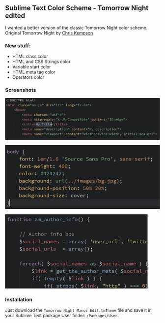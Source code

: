 ## Sublime Text Color Scheme - Tomorrow Night edited

I wanted a better version of the classic Tomorrow Night color scheme. 
Original Tomorrow Night by [Chris Kempson](http://chriskempson.com/)

### New stuff:

* HTML class color
* HTML and CSS Strings color
* Variable start color
* HTML meta tag color
* Operators color

### Screenshots

![ScreenShot](https://raw.githubusercontent.com/Manoz/subl-Tomorrow-Night-Manoz-Edit-/master/screenshots/screen1.png)


![ScreenShot](https://raw.githubusercontent.com/Manoz/subl-Tomorrow-Night-Manoz-Edit-/master/screenshots/screen2.png)


![ScreenShot](https://raw.githubusercontent.com/Manoz/subl-Tomorrow-Night-Manoz-Edit-/master/screenshots/screen3.png)

### Installation

Just download the `Tomorrow Night Manoz Edit.tmTheme` file and save it in your Sublime Text package User folder: `/Packages/User`.

